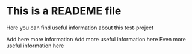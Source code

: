 # This is a READEME file
Here you can find useful information about this test-project

Add here more information
Add more useful information here
Even more useful information here
